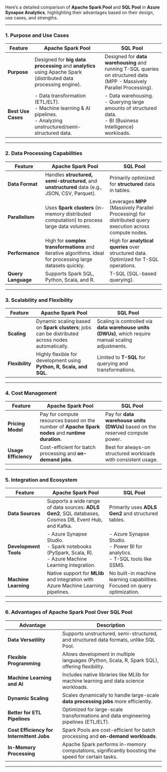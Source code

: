 Here’s a detailed comparison of **Apache Spark Pool** and **SQL Pool** in **Azure Synapse Analytics**, highlighting their advantages based on their design, use cases, and strengths.

---

### **1. Purpose and Use Cases**
| Feature               | **Apache Spark Pool**                             | **SQL Pool**                               |
|-----------------------|--------------------------------------------------|-------------------------------------------|
| **Purpose**           | Designed for **big data processing** and **analytics** using Apache Spark (distributed data processing engine). | Designed for **data warehousing** and running T-SQL queries on structured data (MPP - Massively Parallel Processing). |
| **Best Use Cases**    | - Data transformation (ETL/ELT). <br>- Machine learning & AI pipelines. <br>- Analyzing unstructured/semi-structured data. | - Data warehousing. <br>- Querying large amounts of structured data. <br>- BI (Business Intelligence) workloads. |

---

### **2. Data Processing Capabilities**
| Feature               | **Apache Spark Pool**                             | **SQL Pool**                               |
|-----------------------|--------------------------------------------------|-------------------------------------------|
| **Data Format**       | Handles **structured, semi-structured**, and **unstructured** data (e.g., JSON, CSV, Parquet). | Primarily optimized for **structured** data in tables. |
| **Parallelism**       | Uses **Spark clusters** (in-memory distributed computation) to process large data volumes. | Leverages **MPP** (Massively Parallel Processing) for distributed query execution across compute nodes. |
| **Performance**       | High for **complex transformations** and iterative algorithms. Ideal for processing large datasets quickly. | High for **analytical queries** over structured data. Optimized for T-SQL operations. |
| **Query Language**    | Supports Spark SQL, Python, Scala, and R.        | T-SQL (SQL-based querying).               |

---

### **3. Scalability and Flexibility**
| Feature               | **Apache Spark Pool**                             | **SQL Pool**                               |
|-----------------------|--------------------------------------------------|-------------------------------------------|
| **Scaling**           | Dynamic scaling based on **Spark clusters**; jobs can be distributed across nodes automatically. | Scaling is controlled via **data warehouse units (DWUs)**, which require manual scaling adjustments. |
| **Flexibility**       | Highly flexible for development using **Python, R, Scala, and SQL**. | Limited to **T-SQL** for querying and transformations. |

---

### **4. Cost Management**
| Feature               | **Apache Spark Pool**                             | **SQL Pool**                               |
|-----------------------|--------------------------------------------------|-------------------------------------------|
| **Pricing Model**     | Pay for compute resources based on the number of **Apache Spark nodes** and **runtime duration**. | Pay for **data warehouse units (DWUs)** based on the reserved compute power. |
| **Usage Efficiency**  | Cost-efficient for batch processing and **on-demand jobs**. | Best for always-on structured workloads with consistent usage. |

---

### **5. Integration and Ecosystem**
| Feature               | **Apache Spark Pool**                             | **SQL Pool**                               |
|-----------------------|--------------------------------------------------|-------------------------------------------|
| **Data Sources**      | Supports a wide range of data sources: **ADLS Gen2**, SQL databases, Cosmos DB, Event Hub, and Kafka. | Primarily uses **ADLS Gen2** and structured tables. |
| **Development Tools** | - Azure Synapse Studio. <br>- Spark notebooks (PySpark, Scala, R). <br>- Azure Machine Learning integration. | - Azure Synapse Studio. <br>- Power BI for analytics. <br>- T-SQL tools like SSMS. |
| **Machine Learning**  | Native support for **MLlib** and integration with Azure Machine Learning pipelines. | No built-in machine learning capabilities. Focused on query optimization. |

---

### **6. Advantages of Apache Spark Pool Over SQL Pool**
| Advantage                             | Description                                                                                      |
|---------------------------------------|--------------------------------------------------------------------------------------------------|
| **Data Versatility**                  | Supports unstructured, semi-structured, and structured data formats, unlike SQL Pool.           |
| **Flexible Programming**              | Allows development in multiple languages (Python, Scala, R, Spark SQL), offering flexibility.   |
| **Machine Learning and AI**           | Includes native libraries like MLlib for machine learning and data science workloads.           |
| **Dynamic Scaling**                   | Scales dynamically to handle large-scale **data processing jobs** more efficiently.             |
| **Better for ETL Pipelines**          | Optimized for large-scale transformations and data engineering pipelines (ETL/ELT).             |
| **Cost Efficiency for Intermittent Jobs** | Spark Pools are cost-efficient for batch processing and **on-demand workloads**.                 |
| **In-Memory Processing**              | Apache Spark performs in-memory computations, significantly boosting the speed for certain tasks.|

---
